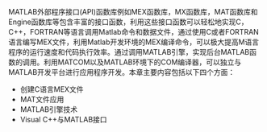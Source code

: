 MATLAB外部程序接口(API)函数库例如MEX函数库，MX函数库，MAT函数库和Engine函数库等包含丰富的接口函数，利用这些接口函数可以轻松地实现C，C++，FORTRAN等语言调用Matlab命令和数据文件，通过使用C或者FORTRAN语言编写MEX文件，利用Matlab开发环境的MEX编译命令，可以极大提高M语言程序的运行速度和代码执行效率。通过调用MATLAB引擎，实现后台MATLAB函数的调用。利用MATCOM以及MATLAB环境下的COM编译器，可以独立与MATLAB开发平台进行应用程序开发。本章主要内容包括以下四个方面：
*  创建C语言MEX文件
*  MAT文件应用
*  MATLAB引擎技术
*  Visual C++与MATLAB接口
